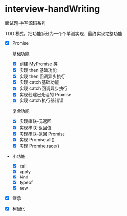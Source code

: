 # interview-handWriting

面试题-手写源码系列

TDD 模式，把功能拆分为一个个单测实现，最终实现完整功能

- [x] Promise

  基础功能

  - [x] 创建 MyPromise 类
  - [x] 实现 then 基础功能
  - [x] 实现 then 回调异步执行
  - [x] 实现 catch 基础功能
  - [x] 实现 catch 回调异步执行
  - [x] 实现创建已处理的 Promise
  - [x] 实现 catch 执行器错误

  复合功能

  - [x] 实现串联-无返回
  - [x] 实现串联-返回值
  - [x] 实现串联-返回 Promise
  - [x] 实现 Promise.all()
  - [x] 实现 Promise.race()

- 小功能

  - [x] call
  - [x] apply
  - [x] bind
  - [x] typeof
  - [x] new

- [x] 继承

- [x] 柯里化
